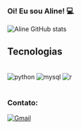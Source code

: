 ### Oi! Eu sou Aline! 💻
![Aline GitHub stats](https://github-readme-stats.vercel.app/api?username=alinegcampos&show_icons=true&theme=radical)

## Tecnologias

<div style="display: inline_block"><br/>
     <img align="center" alt="python" src="https://img.shields.io/badge/Python-14354C?style=for-the-badge&logo=python&logoColor=white"/>
     <img align="center" alt="mysql" src="https://img.shields.io/badge/MySQL-00000F?style=for-the-badge&logo=mysql&logoColor=white"/>
     <img align="center" alt="r" src="https://img.shields.io/badge/R-276DC3?style=for-the-badge&logo=r&logoColor=white"/>
  	
</div><br/>

### Contato: 
[![Gmail](	https://img.shields.io/badge/Gmail-D14836?style=for-the-badge&logo=gmail&logoColor=white)](mailto:camposalineg@gmail.com)
